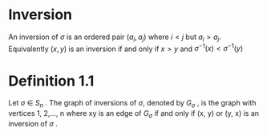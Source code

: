 # Inversion
An inversion of $\sigma$ is an ordered pair $(a_i, a_j)$ where $i < j$ but $a_i > a_j$. Equivalently $(x, y)$ is an inversion if and only if $x > y$ and $\sigma^{-1}(x) < \sigma^{-1}(y)$

# Definition 1.1 
Let $\sigma$ $\in$ $S_n$ . The graph of inversions of $\sigma$, denoted by $G_{\sigma}$ , is the graph with vertices 1, 2,..., n where xy is an edge of $G_{\sigma}$ if and only if (x, y) or (y, x) is an inversion of $\sigma$ .


